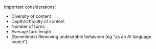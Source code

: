 Important considerations:
- Diversity of content
- Depth/difficulty of content
- Number of turns
- Average turn length
- (Sometimes) Removing undesirable behaviors (eg "as an AI language model")



